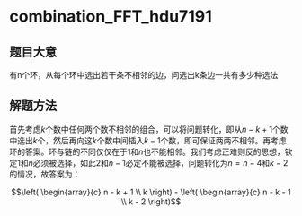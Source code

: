 # combination_FFT_hdu7191

## 题目大意

有n个环，从每个环中选出若干条不相邻的边，问选出k条边一共有多少种选法

## 解题方法

首先考虑$k$个数中任何两个数不相邻的组合，可以将问题转化，即从$n - k + 1$个数中选出$k$个，然后再向这$k$个数中间插入$k - 1$个数，即可保证两两不相邻。再考虑环的答案。环与链的不同仅仅在于$1$和$n$也不能相邻。我们考虑正难则反的思想，钦定$1$和$n$必须被选择，如此$2$和$n - 1$必定不能被选择，问题转化为$n = n - 4$和$k - 2$的情况，故答案为：

$$\left( \begin{array}{c} n - k + 1 \\ k \right) - \left( \begin{array}{c} n - k - 1 \\ k - 2 \right)$$


